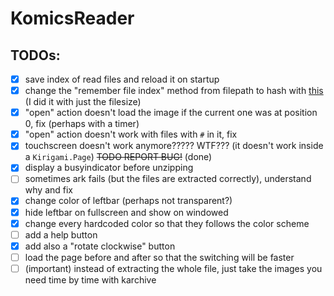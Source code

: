 # KomicsReader

## TODOs:
* [x] save index of read files and reload it on startup
* [x] change the "remember file index" method from filepath to hash with [this](https://doc.qt.io/qt-5/qcryptographichash.html) (I did it with just the filesize)
* [x] "open" action doesn't load the image if the current one was at position 0, fix (perhaps with a timer)
* [x] "open" action doesn't work with files with `#` in it, fix
* [x] touchscreen doesn't work anymore????? WTF??? (it doesn't work inside a `Kirigami.Page`) ~~TODO REPORT BUG!~~ (done)
* [x] display a busyindicator before unzipping
* [ ] sometimes ark fails (but the files are extracted correctly), understand why and fix
* [x] change color of leftbar (perhaps not transparent?)
* [x] hide leftbar on fullscreen and show on windowed
* [x] change every hardcoded color so that they follows the color scheme
* [ ] add a help button
* [x] add also a "rotate clockwise" button
* [ ] load the page before and after so that the switching will be faster
* [ ] (important) instead of extracting the whole file, just take the images you need time by time with karchive